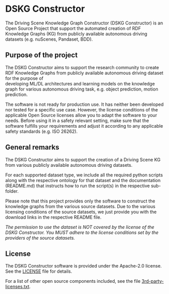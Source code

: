 # DSKG Constructor 

The Driving Scene Knowledge Graph Constructor (DSKG Constructor) is an Open Source
Project that support the automated creation of RDF Knowledge Graphs (KG) from 
publicly available autonomous driving datasets (e.g. nuScenes, Pandaset, BDD). 

## Purpose of the project

The DSKG Constructor aims to support the research community to create RDF Knowledge 
Graphs from publicly available autonomous driving dataset for the purpose of  
developing ML/DL architectures and learning models on the knowledge graph for 
various autonomous driving task, e.g. object prediction, motion prediction.

The software is not ready for production use. It has neither been developed nor
tested for a specific use case. However, the license conditions of the
applicable Open Source licenses allow you to adapt the software to your needs.
Before using it in a safety relevant setting, make sure that the software
fulfills your requirements and adjust it according to any applicable safety
standards (e.g. ISO 26262).

## General remarks

The DSKG Constructor aims to support the creation of a Driving Scene KG from 
various publicly available autonomous driving datasets. 

For each supported dataset type, we include all the required python scripts 
along with the respective ontology for that dataset and the documentation 
(README.md) that instructs how to run the script(s) in the respective 
sub-folder. 

Please note that this project provides only the software to construct the
knowledge graphs from the various source datasets. Due to the various licensing 
conditions of the source datasets, we just provide you with the download links 
in the respective README file. 

*The permission to use the dataset is NOT covered by the license of the DSKG 
Constructor. You MUST adhere to the license conditions set by the providers
of the source datasets.*

## License

The DSKG Constructor software is provided under the Apache-2.0 license. See the
[LICENSE](LICENSE) file for details.

For a list of other open source components included, see the
file [3rd-party-licenses.txt](3rd-party-licenses.txt).
